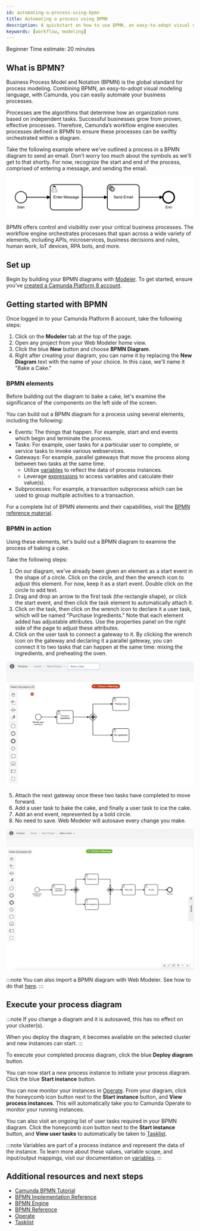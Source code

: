 ```yaml
---
id: automating-a-process-using-bpmn
title: Automating a process using BPMN
description: A quickstart on how to use BPMN, an easy-to-adopt visual modeling language, together with Camunda to automate your business processes.
keywords: [workflow, modeling]
---
```


<span class="badge badge--beginner">Beginner</span>
<span class="badge badge--medium">Time estimate: 20 minutes</span>

## What is BPMN?

Business Process Model and Notation (BPMN) is the global standard for process modeling. Combining BPMN, an easy-to-adopt visual modeling language, with Camunda, you can easily automate your business processes.

Processes are the algorithms that determine how an organization runs based on independent tasks. Successful businesses grow from proven, effective processes. Therefore, Camunda’s workflow engine executes processes defined in BPMN to ensure these processes can be swiftly orchestrated within a diagram.

Take the following example where we've outlined a process in a BPMN diagram to send an email. Don't worry too much about the symbols as we'll get to that shortly. For now, recognize the start and end of the process, comprised of entering a message, and sending the email.

![sending email bmmn diagram](./img/simple-bpmn-process.png)

BPMN offers control and visibility over your critical business processes. The workflow engine orchestrates processes that span across a wide variety of elements, including APIs, microservices, business decisions and rules, human work, IoT devices, RPA bots, and more.

## Set up

Begin by building your BPMN diagrams with [Modeler](../components/modeler/about-modeler.md).
To get started, ensure you’ve [created a Camunda Platform 8 account](./guides/create-account.md).

## Getting started with BPMN

Once logged in to your Camunda Platform 8 account, take the following steps:

1. Click on the **Modeler** tab at the top of the page.
2. Open any project from your Web Modeler home view.
3. Click the blue **New** button and choose **BPMN Diagram**.
4. Right after creating your diagram, you can name it by replacing the **New Diagram** text with the name of your choice. In this case, we'll name it "Bake a Cake."

### BPMN elements

Before building out the diagram to bake a cake, let's examine the significance of the components on the left side of the screen.

You can build out a BPMN diagram for a process using several elements, including the following:

- Events: The things that happen. For example, start and end events which begin and terminate the process.
- Tasks: For example, user tasks for a particular user to complete, or service tasks to invoke various webservices.
- Gateways: For example, parallel gateways that move the process along between two tasks at the same time.
  - Utilize [variables](../components/concepts/variables.md) to reflect the data of process instances.
  - Leverage [expressions](../components/concepts/expressions.md) to access variables and calculate their value(s).
- Subprocesses: For example, a transaction subprocess which can be used to group multiple activities to a transaction.

For a complete list of BPMN elements and their capabilities, visit the [BPMN reference material](../components/modeler/bpmn/bpmn.md).

### BPMN in action

Using these elements, let's build out a BPMN diagram to examine the process of baking a cake.

Take the following steps:

1. On our diagram, we've already been given an element as a start event in the shape of a circle. Click on the circle, and then the wrench icon to adjust this element. For now, keep it as a start event. Double click on the circle to add text.
2. Drag and drop an arrow to the first task (the rectangle shape), or click the start event, and then click the task element to automatically attach it.
3. Click on the task, then click on the wrench icon to declare it a user task, which will be named "Purchase Ingredients." Note that each element added has adjustable attributes. Use the properties panel on the right side of the page to adjust these attributes.
4. Click on the user task to connect a gateway to it. By clicking the wrench icon on the gateway and declaring it a parallel gateway, you can connect it to two tasks that can happen at the same time: mixing the ingredients, and preheating the oven.

![baking a cake bpmn sample](./img/bake-cake-bpmn.png)

5. Attach the next gateway once these two tasks have completed to move forward.
6. Add a user task to bake the cake, and finally a user task to ice the cake.
7. Add an end event, represented by a bold circle.
8. No need to save. Web Modeler will autosave every change you make.

![completed bpmn diagram](./img/complete-baking-cake-bpmn.png)

:::note
You can also import a BPMN diagram with Web Modeler. See how to do that [here](../components/modeler/web-modeler/import-diagram.md).
:::

## Execute your process diagram

:::note
If you change a diagram and it is autosaved, this has no effect on your cluster(s).

When you deploy the diagram, it becomes available on the selected cluster and new instances can start.
:::

To execute your completed process diagram, click the blue **Deploy diagram** button.

You can now start a new process instance to initiate your process diagram. Click the blue **Start instance** button.

You can now monitor your instances in [Operate](./components/operate/operate-introduction.md). From your diagram, click the honeycomb icon button next to the **Start instance** button, and **View process instances**. This will automatically take you to Camunda Operate to monitor your running instances.

You can also visit an ongoing list of user tasks required in your BPMN diagram. Click the honeycomb icon button next to the **Start instance** button, and **View user tasks** to automatically be taken to [Tasklist](./components/tasklist/introduction-to-tasklist.md).

:::note
Variables are part of a process instance and represent the data of the instance. To learn more about these values, variable scope, and input/output mappings, visit our documentation on [variables](../components/concepts/variables.md).
:::

## Additional resources and next steps

- [Camunda BPMN Tutorial](https://camunda.com/bpmn/)
- [BPMN Implementation Reference](https://docs.camunda.org/manual/latest/reference/bpmn20/)
- [BPMN Engine](https://camunda.com/products/camunda-platform/bpmn-engine/)
- [BPMN Reference](../components/modeler/bpmn/bpmn.md)
- [Operate](./components/operate/operate-introduction.md)
- [Tasklist](./components/tasklist/introduction-to-tasklist.md)
